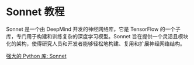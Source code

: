 # Sonnet 教程

<show-structure depth="3"/>

Sonnet 是一个由 DeepMind 开发的神经网络库，它是 TensorFlow 的一个子库，专门用于构建和训练复杂的深度学习模型。Sonnet 旨在提供一个灵活且模块化的架构，使得研究人员和开发者能够轻松地构建、复用和扩展神经网络结构。

<seealso>
<category ref="ref_docs">
    <a href="https://mp.weixin.qq.com/s/T6-9kqZwoOLzByFjfGyyYw">强大的 Python 库: Sonnet</a>
</category>
<category ref="ref_github">
</category>
<category ref="ref_issues">
</category>
<category ref="ref_hf">
</category>
<category ref="ref_ms">
</category>
</seealso>
